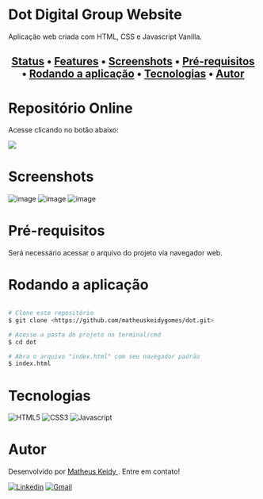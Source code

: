 # Dot Digital Group Website

Aplicação web criada com HTML, CSS e Javascript Vanilla.  

<h2 align="center">
 <a href="#Status">Status</a> •
 <a href="#Features">Features</a> •
 <a href="#Screenshots">Screenshots</a> • 
 <a href="#Pré-requisitos">Pré-requisitos</a> • 
 <a href="#Rodando-a-aplicação">Rodando a aplicação</a> • 
 <a href="#Tecnologias">Tecnologias</a> • 
 <a href="#Autor">Autor </a>
</h2>

# Repositório Online

Acesse clicando no botão abaixo:   
  
<a href=""> 
    <img src="https://img.shields.io/badge/Heroku-430098?style=for-the-badge&logo=heroku&logoColor=white"/> 
</a>

# Screenshots

![image](https://user-images.githubusercontent.com/74063350/204648947-4943c34b-82a9-4fed-8be2-e03de73dca47.png)
![image](https://user-images.githubusercontent.com/74063350/204649043-031dcf18-29a1-4cff-9afb-c051cba08317.png)
![image](https://user-images.githubusercontent.com/74063350/204649123-47595ed4-c6c6-4a63-99ff-0c563eea26c6.png)


# Pré-requisitos

Será necessário acessar o arquivo do projeto via navegador web.

# Rodando a aplicação

```bash

# Clone este repositório
$ git clone <https://github.com/matheuskeidygomes/dot.git>

# Acesse a pasta do projeto no terminal/cmd
$ cd dot

# Abra o arquivo "index.html" com seu navegador padrão
$ index.html

```

# Tecnologias 

![HTML5](https://img.shields.io/badge/HTML5-E34F26?style=for-the-badge&logo=html5&logoColor=white)
![CSS3](https://img.shields.io/badge/CSS3-1572B6?style=for-the-badge&logo=css3&logoColor=white)
![Javascript](https://img.shields.io/badge/JavaScript-F7DF1E?style=for-the-badge&logo=javascript&logoColor=black)

# Autor

Desenvolvido por <a href="https://github.com/matheuskeidygomes"> Matheus Keidy </a>. Entre em contato!  
  
[![Linkedin](https://img.shields.io/badge/LinkedIn-0077B5?style=for-the-badge&logo=linkedin&logoColor=white)](https://www.linkedin.com/in/matheus-keidy-7b9886190/)
[![Gmail](https://img.shields.io/badge/Gmail-D14836?style=for-the-badge&logo=gmail&logoColor=white)](mailto:matheuskeidygomes@gmail.com)







